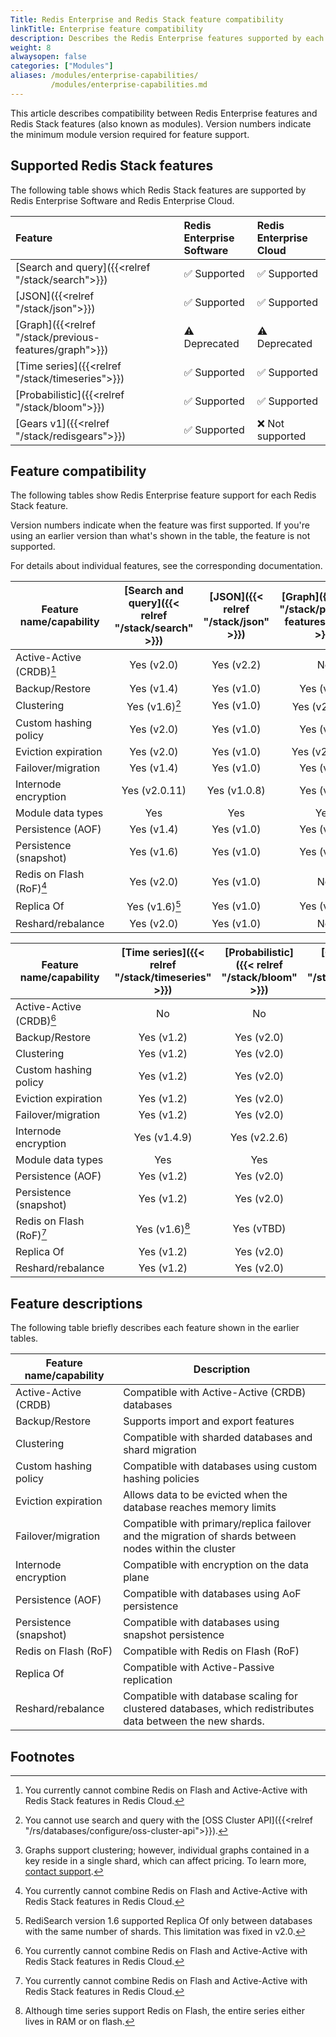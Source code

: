 ```yaml
---
Title: Redis Enterprise and Redis Stack feature compatibility
linkTitle: Enterprise feature compatibility
description: Describes the Redis Enterprise features supported by each Redis Stack feature.
weight: 8
alwaysopen: false
categories: ["Modules"]
aliases: /modules/enterprise-capabilities/
         /modules/enterprise-capabilities.md
---
```


This article describes compatibility between Redis Enterprise features and Redis Stack features (also known as modules). Version numbers indicate the minimum module version required for feature support.

## Supported Redis Stack features

The following table shows which Redis Stack features are supported by Redis Enterprise Software and Redis Enterprise Cloud.

| Feature | Redis Enterprise<br/>Software | Redis Enterprise<br/>Cloud |
|:-------|:-------------------------|:-----------------------|
| [Search and query]({{<relref "/stack/search">}}) | &#x2705; Supported | &#x2705; Supported |
| [JSON]({{<relref "/stack/json">}})   | &#x2705; Supported | &#x2705; Supported |
| [Graph]({{<relref "/stack/previous-features/graph">}}) | &#x26A0;&#xFE0F; Deprecated | &#x26A0;&#xFE0F; Deprecated |
| [Time series]({{<relref "/stack/timeseries">}}) | &#x2705; Supported | &#x2705; Supported |
| [Probabilistic]({{<relref "/stack/bloom">}}) | &#x2705; Supported | &#x2705; Supported |
| [Gears v1]({{<relref "/stack/redisgears">}}) | &#x2705; Supported | &#x274c; Not supported |

## Feature compatibility

The following tables show Redis Enterprise feature support for each Redis Stack feature. 

Version numbers indicate when the feature was first supported.  If you're using an earlier version than what's shown in the table, the feature is not supported.

For details about individual features, see the corresponding documentation.

| Feature name/capability   | [Search and query]({{< relref  "/stack/search" >}}) | [JSON]({{< relref  "/stack/json" >}})    |  [Graph]({{< relref  "/stack/previous-features/graph" >}})   | 
|---------------------------|:--------------:|:------------:|:------------:|
| Active-Active (CRDB)[^4]  | Yes (v2.0)     | Yes (v2.2)   | No           |
| Backup/Restore            | Yes (v1.4)     | Yes (v1.0)   | Yes (v1.0)   |
| Clustering                | Yes (v1.6)[^3] | Yes (v1.0)   | Yes (v2.2.3)[^1] |
| Custom hashing policy     | Yes (v2.0)     | Yes (v1.0)   | Yes (v1.0)   |
| Eviction expiration       | Yes (v2.0)     | Yes (v1.0)   | Yes (v2.8.10) |
| Failover/migration        | Yes (v1.4)     | Yes (v1.0)   | Yes (v1.0)   |
| Internode encryption      | Yes (v2.0.11)  | Yes (v1.0.8) | Yes (v2.4)   |
| Module data types         | Yes            | Yes          | Yes          |
| Persistence (AOF)         | Yes (v1.4)     | Yes (v1.0)   | Yes (v2.0)   |
| Persistence (snapshot)    | Yes (v1.6)     | Yes (v1.0)   | Yes (v1.0)   |
| Redis on Flash (RoF)[^4]  | Yes (v2.0)     | Yes (v1.0)   | No           |
| Replica Of                | Yes (v1.6)[^2] | Yes (v1.0)   | Yes (v2.2)   |
| Reshard/rebalance         | Yes (v2.0)     | Yes (v1.0)   | No           |

[^1]: Graphs support clustering; however, individual graphs contained in a key reside in a single shard, which can affect pricing.  To learn more, [contact support](https://redis.com/company/support/).

[^2]: RediSearch version 1.6 supported Replica Of only between databases with the same number of shards.  This limitation was fixed in v2.0. 

[^3]: You cannot use search and query with the [OSS Cluster API]({{<relref "/rs/databases/configure/oss-cluster-api">}}).

[^4]: You currently cannot combine Redis on Flash and Active-Active with Redis Stack features in Redis Cloud.

[^5]: Although time series support Redis on Flash, the entire series either lives in RAM or on flash.

| Feature name/capability | [Time series]({{< relref  "/stack/timeseries" >}}) | [Probabilistic]({{< relref  "/stack/bloom" >}}) | [Gears v1]({{< relref  "/stack/redisgears" >}}) |
|--------------------------|:--------------:|:------------:|:----------:| 
| Active-Active (CRDB)[^4] | No             | No           | Yes (v1.0) |
| Backup/Restore           | Yes (v1.2)     | Yes (v2.0)   | Yes (v1.0) |
| Clustering               | Yes (v1.2)     | Yes (v2.0)   | Yes (v1.0) |
| Custom hashing policy    | Yes (v1.2)     | Yes (v2.0)   | Yes (v1.0) |
| Eviction expiration      | Yes (v1.2)     | Yes (v2.0)   | Yes (v1.0) |
| Failover/migration       | Yes (v1.2)     | Yes (v2.0)   | Yes (v1.0) |
| Internode encryption     | Yes (v1.4.9)   | Yes (v2.2.6) | Yes (v1.2) |
| Module data types        | Yes            | Yes          | Yes        |
| Persistence (AOF)        | Yes (v1.2)     | Yes (v2.0)   | Yes (v1.0) |
| Persistence (snapshot)   | Yes (v1.2)     | Yes (v2.0)   | Yes (v1.0) |
| Redis on Flash (RoF)[^4] | Yes (v1.6)[^5] | Yes (vTBD)   | Yes (vTBD) |
| Replica Of               | Yes (v1.2)     | Yes (v2.0)   | No         |
| Reshard/rebalance        | Yes (v1.2)     | Yes (v2.0)   | Yes (v1.0) | 


## Feature descriptions

The following table briefly describes each feature shown in the earlier tables.

| Feature name/capability | Description |
|-------------------------|-------------|
| Active-Active (CRDB)    | Compatible with Active-Active (CRDB) databases  |
| Backup/Restore          | Supports import and export features |
| Clustering              | Compatible with sharded databases and shard migration |
| Custom hashing policy   | Compatible with databases using custom hashing policies |
| Eviction expiration     | Allows data to be evicted when the database reaches memory limits |
| Failover/migration      | Compatible with primary/replica failover and the migration of shards between nodes within the cluster |
| Internode encryption    | Compatible with encryption on the data plane |
| Persistence (AOF)       | Compatible with databases using AoF persistence |
| Persistence (snapshot)  | Compatible with databases using snapshot persistence | 
| Redis on Flash (RoF)    | Compatible with Redis on Flash (RoF) |
| Replica Of              | Compatible with Active-Passive replication | 
| Reshard/rebalance       | Compatible with database scaling for clustered databases, which redistributes data between the new shards. |

<!-- 
    Individual footnotes are rendered below the following heading.  
    Thus, any additional sections need to be placed above this comment.
-->
## Footnotes
